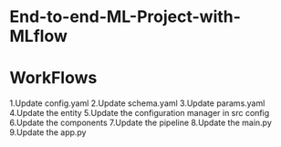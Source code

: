 # End-to-end-ML-Project-with-MLflow

# WorkFlows

1.Update config.yaml
2.Update schema.yaml
3.Update params.yaml
4.Update the entity
5.Update the configuration manager in src config
6.Update the components 
7.Update the pipeline
8.Update the main.py
9.Update the app.py